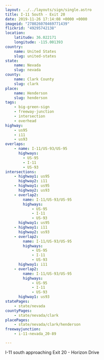 ```yaml
---
layout: ../../layouts/sign/single.astro
title: I-11 South - Exit 20
date: 2019-11-26 17:14:08 +0000 +0000
imageid: "278026070469771439"
flickrid: "49295742138"
location:
    latitude: 36.022171
    longitude: -115.001393
country:
    name: United States
    slug: united-states
state:
    name: Nevada
    slug: nevada
county:
    name: Clark County
    slug: clark
place:
    name: Henderson
    slug: henderson
tags:
    - big-green-sign
    - freeway-junction
    - intersection
    - overhead
highway:
    - us95
    - i11
    - us93
overlaps:
    - name: I-11/US-93/US-95
      highways:
        - US-95
        - I-11
        - US-93
intersections:
    - highway1: us95
      highway2: i11
    - highway1: us95
      highway2: us93
    - overlap2:
        name: I-11/US-93/US-95
        highways:
            - US-95
            - I-11
            - US-93
      highway1: us95
    - highway1: i11
      highway2: us93
    - overlap2:
        name: I-11/US-93/US-95
        highways:
            - US-95
            - I-11
            - US-93
      highway1: i11
    - overlap2:
        name: I-11/US-93/US-95
        highways:
            - US-95
            - I-11
            - US-93
      highway1: us93
statePages:
    - state/nevada
countyPages:
    - state/nevada/clark
placePages:
    - state/nevada/clark/henderson
freewayjunction:
    - i-11-nevada_20-89

---
```

I-11 south approaching Exit 20 - Horizon Drive